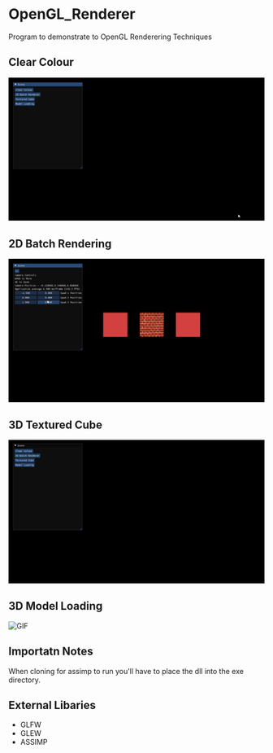 # OpenGL_Renderer
Program to demonstrate to OpenGL Renderering Techniques
 
## Clear Colour
![GIF](CC.gif)

## 2D Batch Rendering
![GIF](BR.gif)

## 3D Textured Cube
![GIF](TC.gif)

## 3D Model Loading
![GIF](ML.gif)

## Importatn Notes
When cloning for assimp to run you'll have to place the dll into the exe directory.

## External Libaries
- GLFW
- GLEW
- ASSIMP
